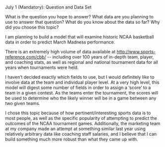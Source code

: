 July 1 (Mandatory): Question and Data Set

What is the question you hope to answer? What data are you planning to use to answer that question? What do you know about the data so far? Why did you choose this topic?


I am planning to build a model that will examine historic NCAA basketball data in order to predict March Madness performance. 

There is an extremely high volume of data available at http://www.sports-reference.com/cbb/ -- including over 100 years of in-depth team, player, and coaching stats, as well as regional and national tournament data for all years when tournaments were held.

I haven’t decided exactly which fields to use, but I would definitely like to involve data at the team and individual player level. At a very high level, this model will digest some number of fields in order to assign a ‘score’ to a team in a given contest. As the teams enter the tournament, the scores will be used to determine who the likely winner will be in a game between any two given teams.

I chose this topic because of how pertinent/interesting sports data is to most people, as well as the specific popularity of attempting to predict the outcomes of the NCAA tournament games. Additionally, the marketing team at my company made an attempt at something similar last year using relatively arbitrary data like coaching staff salaries, and I believe that I can build something much more robust than what they came up with.
